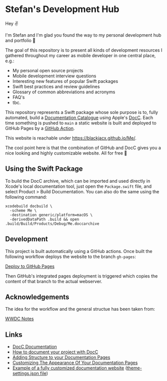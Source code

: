 # Stefan's Development Hub

Hey ✌️

I'm Stefan and I'm glad you found the way to my personal development hub and portfolio 🤩

The goal of this repository is to present all kinds of development resources I gathered throughout my career as mobile developer in one central place, e.g.:

- My personal open source projects
- Mobile development interview questions
- Interesting new features of popular Swift packages
- Swift best practices and review guidelines
- Glossary of common abbreviations and acronyms
- FAQ's
- tbc.

This repository represents a Swift package whose sole purpose is to, fully automated, build a [Documentation Catalogue](https://www.swift.org/documentation/docc/adding-supplemental-content-to-a-documentation-catalog) using Apple's [DocC](https://www.swift.org/documentation/docc/). Each time something is pushed to `main` a static website is built and deployed to GitHub Pages by a [GitHub Action](./.github/workflows/deploy.yml). 

This website is reachable under https://blackjacx.github.io/Me/.

The cool point here is that the combination of GitHub and DocC gives you a nice looking and highly customizable website. All for free 🤑

## Using the Swift Package

To build the DocC archive, which can be imported and used directly in Xcode's local documentation tool, just open the `Package.swift` file, and select Product > Build Documentation. You can also do the same using the following command:

```shell
xcodebuild docbuild \
  -scheme Me \
  -destination generic/platform=macOS \
  -derivedDataPath .build && open .build/Build/Products/Debug/Me.doccarchive
```

## Development

This project is built automatically using a GitHub actions. Once built the following workflow deploys the website to the branch `gh-pages`:

[Deploy to GitHub Pages](https://github.com/marketplace/actions/deploy-to-github-pages)

Then GitHub's integrated pages deployment is triggered which copies the content of that branch to the actual webserver.

## Acknowledgements

The idea for the workflow and the general structue has been taken from:

[WWDC Notes](https://github.com/WWDCNotes/WWDCNotes)

## Links

- [DocC Documentation](https://www.swift.org/documentation/docc/)
- [How to document your project with DocC](https://www.hackingwithswift.com/articles/238/how-to-document-your-project-with-docc)
- [Adding Structure to your Documentation Pages](https://developer.apple.com/documentation/Xcode/adding-structure-to-your-documentation-pages)
- [Customizing The Appearance Of Your Documentation Pages](https://www.swift.org/documentation/docc/customizing-the-appearance-of-your-documentation-pages)
- [Example of a fully customized documentation website](https://mportiz08.github.io/swift-docc/documentation/docc/) ([theme-settings.json file](https://mportiz08.github.io/swift-docc/theme-settings.json))

